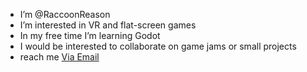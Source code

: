 - I’m @RaccoonReason
- I’m interested in VR and flat-screen games
- In my free time I’m learning Godot
- I would be interested to collaborate on game jams or small projects
- reach me [Via Email](mailto:rrpubliccontact@gmail.com?subject=[GitHub]%20Source%20Han%20Sans)

<!---
RaccoonReason/RaccoonReason is a ✨ special ✨ repository because its `README.md` (this file) appears on your GitHub profile.
You can click the Preview link to take a look at your changes.
--->
